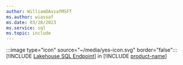 ```yaml
---
author: WilliamDAssafMSFT
ms.author: wiassaf
ms.date: 03/28/2023
ms.service: sql
ms.topic: include
---
```

:::image type="icon" source="~/media/yes-icon.svg" border="false"::: [!INCLUDE [Lakehouse SQL Endpoint](../fabric-se.md)] in [!INCLUDE [product-name](../../../includes/product-name.md)]